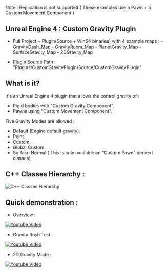 




Note : Replication is not supported ( These examples use a Pawn + a Custom Movement Component )

Unreal Engine 4 : Custom Gravity Plugin
----------------------------------------

- Full Project  + Plugin(Source + Win64 binaries) with 4 example maps :
       - GravityDash_Map
       - GravityRoom_Map
       - PlanetGravity_Map
       - SurfaceGravity_Map
       - 2DGravity_Map

- Plugin Source Path : "Plugins/CustomGravityPlugin/Source/CustomGravityPlugin"




## What is it?

It's an Unreal Engine 4 plugin that allows the control gravity of :

- Rigid bodies with "Custom Gravity Component".
- Pawns using "Custom Movement Component".

Five Gravity Modes are allowed :

- Default (Engine default gravity).
- Point.
- Custom.
- Global Custom.
- Surface Normal ( This is only available on "Custom Pawn" derived classes).

## C++ Classes Hierarchy :

![C++ Classes Hierarchy ](https://raw.githubusercontent.com/sabrave/PluginGravity/master/ClassedHierarchy.PNG)
       
## Quick demonstration :

- Overview :

[![Youtube Video](http://img.youtube.com/vi/oLB28JvEQAg/0.jpg)]()

- Gravity Rush Test :

[![Youtube Video](http://img.youtube.com/vi/YEaAqYEgKZU/0.jpg)]()

- 2D Gravity Mode :

[![Youtube Video](http://img.youtube.com/vi/-k9l0mkUchg/0.jpg)]()

